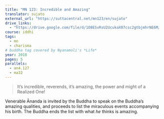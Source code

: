 ```yaml
---
title: "MN 123: Incredible and Amazing"
translator: sujato
external_url: "https://suttacentral.net/mn123/en/sujato"
drive_links:
  - "https://drive.google.com/file/d/1O8ESvRsU2UcukaX07csc2gtbjmhrNE6M/view?usp=drivesdk"
course: iddhi
tags:
  - mn
  - charisma
# buddha tag covered by Nyanamoli's *Life*
year: 2018
pages: 5
parallels:
  - an4.127
  - ma32
---
```


> It’s incredible, reverends, it’s amazing, the power and might of a Realized One!

Venerable Ānanda is invited by the Buddha to speak on the Buddha’s amazing qualities, and proceeds to list the miraculous events accompanying his birth. The Buddha ends the list with what _he_ thinks is amazing.
